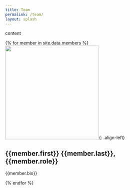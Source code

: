 ```yaml
---
title: Team
permalink: /team/
layout: splash
---
```

content

{% for member in site.data.members %}
<img src="https://cmccomb.com/assets/images/headshot_optimized_square.jpg" width="300">{: .align-left}
<h2>{{member.first}} {{member.last}}, {{member.role}}</h2>
<p>{{member.bio}}</p>
{% endfor %}

